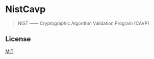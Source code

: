 # NistCavp

> NIST —— Cryptographic Algorithm Validation Program (CAVP)


## License

[MIT](LICENSE)
